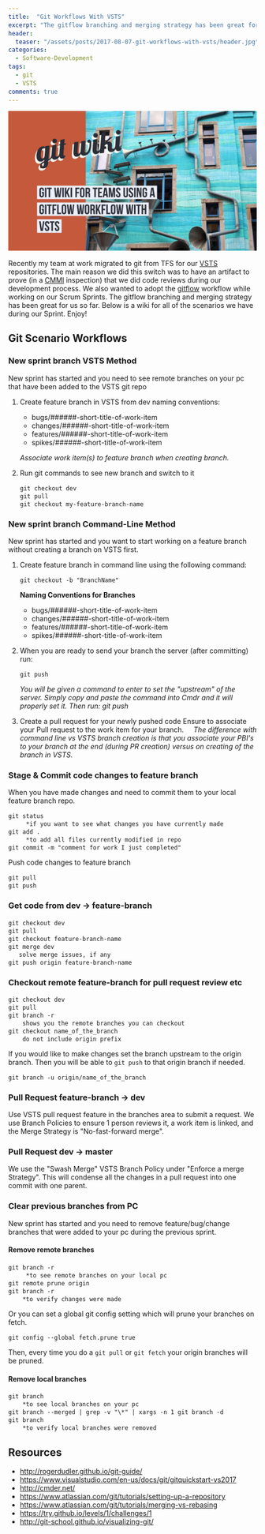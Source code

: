 ```yaml
---
title:  "Git Workflows With VSTS"
excerpt: "The gitflow branching and merging strategy has been great for us so far."
header:
  teaser: "/assets/posts/2017-08-07-git-workflows-with-vsts/header.jpg"
categories: 
  - Software-Development
tags:
  - git
  - VSTS
comments: true
---
```


![header](/assets/posts/2017-08-07-git-workflows-with-vsts/header.jpg)

Recently my team at work migrated to git from TFS for our [VSTS](https://www.visualstudio.com/team-services/) repositories. The main reason we did this switch was to have an artifact to prove (in a [CMMI](https://en.wikipedia.org/wiki/Capability_Maturity_Model_Integration) inspection) that we did code reviews during our development process. We also wanted to adopt the [gitflow](http://nvie.com/posts/a-successful-git-branching-model/) workflow while working on our Scrum Sprints. The gitflow branching and merging strategy has been great for us so far. Below is a wiki for all of the scenarios we have during our Sprint. Enjoy!

## Git Scenario Workflows

### New sprint branch VSTS Method
New sprint has started and you need to see remote branches on your pc that have been added to the VSTS git repo
1. Create feature branch in VSTS from dev
naming conventions:
    * bugs/######-short-title-of-work-item
    * changes/######-short-title-of-work-item
    * features/######-short-title-of-work-item
    * spikes/######-short-title-of-work-item

    _Associate work item(s) to feature branch when creating branch._

2. Run git commands to see new branch and switch to it
    ```
    git checkout dev 
    git pull
    git checkout my-feature-branch-name
    ```

### New sprint branch Command-Line Method
New sprint has started and you want to start working on a feature branch without creating a branch on VSTS first.

1. Create feature branch in command line using the following command:
    ```
    git checkout -b "BranchName"
    ```

    **Naming Conventions for Branches**
    * bugs/######-short-title-of-work-item
    * changes/######-short-title-of-work-item
    * features/######-short-title-of-work-item
    * spikes/######-short-title-of-work-item

2. When you are ready to send your branch the server (after committing) run:
    
    ```
    git push
    ```
    *You will be given a command to enter to set the "upstream" of the server. Simply copy and paste the command into Cmdr and it will properly set it. Then run: git push*
         

3. Create a pull request for your newly pushed code
    Ensure to associate your Pull request to the work item for your branch. 
  
    _The difference with command line vs VSTS branch creation is that you associate your PBI's to your branch at the end (during PR creation) versus on creating of the branch in VSTS._
     

### Stage & Commit code changes to feature branch
When you have made changes and need to commit them to your local feature branch repo.
```
git status
     *if you want to see what changes you have currently made
git add .
     *to add all files currently modified in repo
git commit -m "comment for work I just completed"
```
Push code changes to feature branch
```
git pull
git push

```
### Get code from dev -> feature-branch
```
git checkout dev 
git pull 
git checkout feature-branch-name
git merge dev 
   solve merge issues, if any 
git push origin feature-branch-name
```

### Checkout remote feature-branch for pull request review etc
```
git checkout dev 
git pull 
git branch -r
    shows you the remote branches you can checkout
git checkout name_of_the_branch
    do not include origin prefix
```

If you would like to make changes set the branch upstream to the origin branch. Then you will be able to `git push` to that origin branch if needed.
```
git branch -u origin/name_of_the_branch
```

### Pull Request feature-branch -> dev
Use VSTS pull request feature in the branches area to submit a request. We use Branch Policies to ensure 1 person reviews it, a work item is linked, and the Merge Strategy is "No-fast-forward merge".

### Pull Request dev -> master
We use the "Swash Merge" VSTS Branch Policy under "Enforce a merge Strategy". This will condense all the changes in a pull request into one commit with one parent.

### Clear previous branches from PC
New sprint has started and you need to remove feature/bug/change branches that were added to your pc during the previous sprint.

#### Remove remote branches
```
git branch -r     
     *to see remote branches on your local pc
git remote prune origin
git branch -r
    *to verify changes were made
```

Or you can set a global git config setting which will prune your branches on fetch.

```
git config --global fetch.prune true
```

Then, every time you do a `git pull` or `git fetch` your origin branches will be pruned.

#### Remove local branches
```
git branch
    *to see local branches on your pc
git branch --merged | grep -v "\*" | xargs -n 1 git branch -d
git branch
    *to verify local branches were removed
```

## Resources

* <http://rogerdudler.github.io/git-guide/>
* <https://www.visualstudio.com/en-us/docs/git/gitquickstart-vs2017>
* <http://cmder.net/>
* <https://www.atlassian.com/git/tutorials/setting-up-a-repository>
* <https://www.atlassian.com/git/tutorials/merging-vs-rebasing>
* <https://try.github.io/levels/1/challenges/1>
* <http://git-school.github.io/visualizing-git/>
